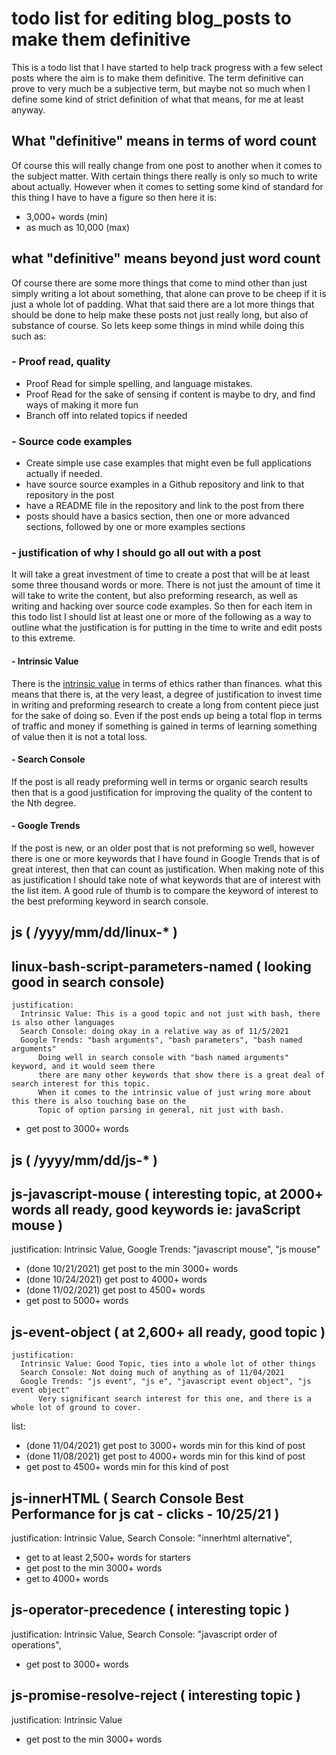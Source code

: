 # todo list for editing blog_posts to make them definitive

This is a todo list that I have started to help track progress with a few select posts where the aim is to make them definitive. The term definitive can prove to very much be a subjective term, but maybe not so much when I define some kind of strict definition of what that means, for me at least anyway.

## What "definitive" means in terms of word count

Of course this will really change from one post to another when it comes to the subject matter. With certain things there really is only so much to write about actually. However when it comes to setting some kind of standard for this thing I have to have a figure so then here it is:

* 3,000+ words (min)
* as much as 10,000 (max)

## what "definitive" means beyond just word count

Of course there are some more things that come to mind other than just simply writing a lot about something, that alone can prove to be cheep if it is just a whole lot of padding. What that said there are a lot more things that should be done to help make these posts not just really long, but also of substance of course. So lets keep some things in mind while doing this such as:

### - Proof read, quality

* Proof Read for simple spelling, and language mistakes.
* Proof Read for the sake of sensing if content is maybe to dry, and find ways of making it more fun
* Branch off into related topics if needed

### - Source code examples

* Create simple use case examples that might even be full applications actually if needed.
* have source source examples in a Github repository and link to that repository in the post
* have a README file in the repository and link to the post from there
* posts should have a basics section, then one or more advanced sections, followed by one or more examples sections

### - justification of why I should go all out with a post

It will take a great investment of time to create a post that will be at least some three thousand words or more. There is not just the amount of time it will take to write the content, but also preforming research, as well as writing and hacking over source code examples. So then for each item in this todo list I should list at least one or more of the following as a way to outline what the justification is for putting in the time to write and edit posts to this extreme.

#### - Intrinsic Value

There is the [intrinsic value](https://en.wikipedia.org/wiki/Intrinsic_value_%28ethics%29) in terms of ethics rather than finances. what this means that there is, at the very least, a degree of justification to invest time in writing and preforming research to create a long from content piece just for the sake of doing so. Even if the post ends up being a total flop in terms of traffic and money if something is gained in terms of learning something of value then it is not a total loss.

#### - Search Console 

If the post is all ready preforming well in terms or organic search results then that is a good justification for improving the quality of the content to the Nth degree.

#### - Google Trends

If the post is new, or an older post that is not preforming so well, however there is one or more keywords that I have found in Google Trends that is of great interest, then that can count as justification. When making note of this as justification I should take note of what keywords that are of interest with the list item. A good rule of thumb is to compare the keyword of interest to the best preforming keyword in search console.

<!--###### ########## ########## #######-->
## js ( /yyyy/mm/dd/linux-* )
<!--###### ########## ########## #######-->

## linux-bash-script-parameters-named ( looking good in search console)
    justification: 
      Intrinsic Value: This is a good topic and not just with bash, there is also other languages
      Search Console: doing okay in a relative way as of 11/5/2021
      Google Trends: "bash arguments", "bash parameters", "bash named arguments"
          Doing well in search console with "bash named arguments" keyword, and it would seem there 
          there are many other keywords that show there is a great deal of search interest for this topic.
          When it comes to the intrinsic value of just wring more about this there is also touching base on the
          Topic of option parsing in general, nit just with bash.
* get post to 3000+ words

<!--###### ########## ########## #######-->
## js ( /yyyy/mm/dd/js-* )
<!--###### ########## ########## #######-->


## js-javascript-mouse ( interesting topic, at 2000+ words all ready, good keywords ie: javaScript mouse )
justification: Intrinsic Value, Google Trends: "javascript mouse", "js mouse"
* (done 10/21/2021) get post to the min 3000+ words
* (done 10/24/2021) get post to 4000+ words
* (done 11/02/2021) get post to 4500+ words
* get post to 5000+ words

## js-event-object ( at 2,600+ all ready, good topic )
    justification: 
      Intrinsic Value: Good Topic, ties into a whole lot of other things
      Search Console: Not doing much of anything as of 11/04/2021
      Google Trends: "js event", "js e", "javascript event object", "js event object"
          Very significant search interest for this one, and there is a whole lot of ground to cover.
list:
* (done 11/04/2021) get post to 3000+ words min for this kind of post
* (done 11/08/2021) get post to 4000+ words min for this kind of post
* get post to 4500+ words min for this kind of post

## js-innerHTML ( Search Console Best Performance for js cat - clicks - 10/25/21 )
justification: Intrinsic Value, Search Console: "innerhtml alternative", 
* get to at least 2,500+ words for starters
* get post to the min 3000+ words
* get to 4000+ words


## js-operator-precedence ( interesting topic )
justification: Intrinsic Value, Search Console: "javascript order of operations", 
* get post to 3000+ words


## js-promise-resolve-reject ( interesting topic )
justification: Intrinsic Value
* get post to the min 3000+ words


